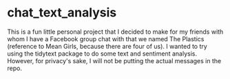 # chat_text_analysis

This is a fun little personal project that I decided to make for my friends with whom I have a Facebook group chat with that we named The Plastics (reference to Mean Girls, because there are four of us). I wanted to try using the tidytext package to do some text and sentiment analysis. However, for privacy's sake, I will not be putting the actual messages in the repo.